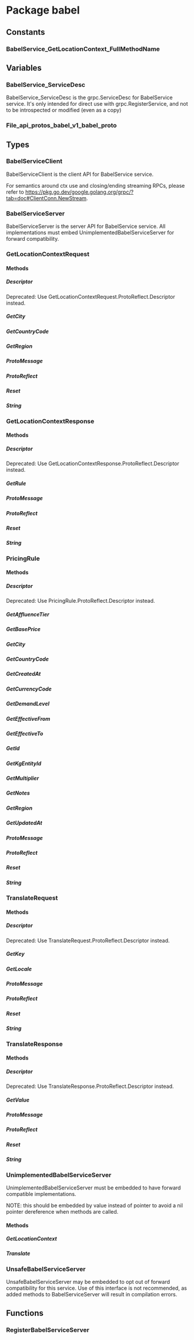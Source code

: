 # Package babel

## Constants

### BabelService_GetLocationContext_FullMethodName

## Variables

### BabelService_ServiceDesc

BabelService_ServiceDesc is the grpc.ServiceDesc for BabelService service. It's only intended for
direct use with grpc.RegisterService, and not to be introspected or modified (even as a copy)

### File_api_protos_babel_v1_babel_proto

## Types

### BabelServiceClient

BabelServiceClient is the client API for BabelService service.

For semantics around ctx use and closing/ending streaming RPCs, please refer to
https://pkg.go.dev/google.golang.org/grpc/?tab=doc#ClientConn.NewStream.

### BabelServiceServer

BabelServiceServer is the server API for BabelService service. All implementations must embed
UnimplementedBabelServiceServer for forward compatibility.

### GetLocationContextRequest

#### Methods

##### Descriptor

Deprecated: Use GetLocationContextRequest.ProtoReflect.Descriptor instead.

##### GetCity

##### GetCountryCode

##### GetRegion

##### ProtoMessage

##### ProtoReflect

##### Reset

##### String

### GetLocationContextResponse

#### Methods

##### Descriptor

Deprecated: Use GetLocationContextResponse.ProtoReflect.Descriptor instead.

##### GetRule

##### ProtoMessage

##### ProtoReflect

##### Reset

##### String

### PricingRule

#### Methods

##### Descriptor

Deprecated: Use PricingRule.ProtoReflect.Descriptor instead.

##### GetAffluenceTier

##### GetBasePrice

##### GetCity

##### GetCountryCode

##### GetCreatedAt

##### GetCurrencyCode

##### GetDemandLevel

##### GetEffectiveFrom

##### GetEffectiveTo

##### GetId

##### GetKgEntityId

##### GetMultiplier

##### GetNotes

##### GetRegion

##### GetUpdatedAt

##### ProtoMessage

##### ProtoReflect

##### Reset

##### String

### TranslateRequest

#### Methods

##### Descriptor

Deprecated: Use TranslateRequest.ProtoReflect.Descriptor instead.

##### GetKey

##### GetLocale

##### ProtoMessage

##### ProtoReflect

##### Reset

##### String

### TranslateResponse

#### Methods

##### Descriptor

Deprecated: Use TranslateResponse.ProtoReflect.Descriptor instead.

##### GetValue

##### ProtoMessage

##### ProtoReflect

##### Reset

##### String

### UnimplementedBabelServiceServer

UnimplementedBabelServiceServer must be embedded to have forward compatible implementations.

NOTE: this should be embedded by value instead of pointer to avoid a nil pointer dereference when
methods are called.

#### Methods

##### GetLocationContext

##### Translate

### UnsafeBabelServiceServer

UnsafeBabelServiceServer may be embedded to opt out of forward compatibility for this service. Use
of this interface is not recommended, as added methods to BabelServiceServer will result in
compilation errors.

## Functions

### RegisterBabelServiceServer
